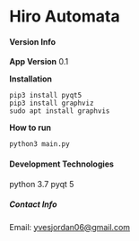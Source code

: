 # **Hiro Automata**

#### **Version Info**
**App Version** 0.1

**Installation**

```
pip3 install pyqt5
pip3 install graphviz
sudo apt install graphvis
```

**How to run**

`python3 main.py`

#### **Development Technologies**
python 3.7
pyqt 5

##### **Contact Info**
Email: yvesjordan06@gmail.com

